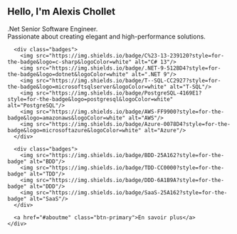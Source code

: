 <section id="home" class="home-section">
  <div class="home-container">
    <div class="home-content">
      <h1>Hello, I'm Alexis Chollet</h1>
      <p>
        .Net Senior Software Engineer. <br/>
        Passionate about creating elegant and high-performance solutions.
      </p>

      <div class="badges">
        <img src="https://img.shields.io/badge/C%23-13-239120?style=for-the-badge&logo=c-sharp&logoColor=white" alt="C# 13"/>
        <img src="https://img.shields.io/badge/.NET-9-512BD4?style=for-the-badge&logo=dotnet&logoColor=white" alt=".NET 9"/>
        <img src="https://img.shields.io/badge/T--SQL-CC2927?style=for-the-badge&logo=microsoftsqlserver&logoColor=white" alt="T-SQL"/>
        <img src="https://img.shields.io/badge/PostgreSQL-4169E1?style=for-the-badge&logo=postgresql&logoColor=white" alt="PostgreSQL"/>
        <img src="https://img.shields.io/badge/AWS-FF9900?style=for-the-badge&logo=amazonaws&logoColor=white" alt="AWS"/>
        <img src="https://img.shields.io/badge/Azure-0078D4?style=for-the-badge&logo=microsoftazure&logoColor=white" alt="Azure"/>
      </div>

      <div class="badges">
        <img src="https://img.shields.io/badge/BDD-25A162?style=for-the-badge" alt="BDD"/>
        <img src="https://img.shields.io/badge/TDD-CC0000?style=for-the-badge" alt="TDD"/>
        <img src="https://img.shields.io/badge/DDD-6A1B9A?style=for-the-badge" alt="DDD"/>
        <img src="https://img.shields.io/badge/SaaS-25A162?style=for-the-badge" alt="SaaS"/>
      </div>

      <a href="#aboutme" class="btn-primary">En savoir plus</a>
    </div>
  </div>
</section>